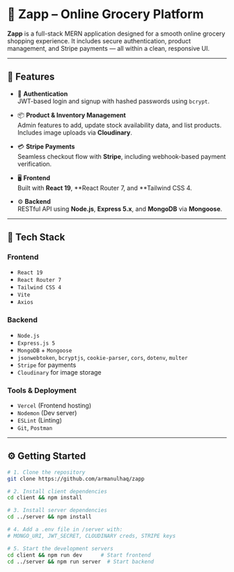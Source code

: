# 🛒 Zapp – Online Grocery Platform

**Zapp** is a full-stack MERN application designed for a smooth online grocery shopping experience. It includes secure authentication, product management, and Stripe payments — all within a clean, responsive UI.

---

## 🚀 Features

- 🔐 **Authentication**  
  JWT-based login and signup with hashed passwords using `bcrypt`.

- 📦 **Product & Inventory Management**  
  Admin features to add, update stock availability data, and list products. Includes image uploads via **Cloudinary**.

- 💳 **Stripe Payments**  
  Seamless checkout flow with **Stripe**, including webhook-based payment verification.

- 🖥️ **Frontend**  
  Built with **React 19**, **React Router 7, and **Tailwind CSS 4.

- ⚙️ **Backend**  
  RESTful API using **Node.js**, **Express 5.x**, and **MongoDB** via **Mongoose**.

---

## 🧰 Tech Stack

### Frontend
- `React 19`
- `React Router 7`
- `Tailwind CSS 4`
- `Vite`
- `Axios`

### Backend
- `Node.js`
- `Express.js 5`
- `MongoDB` + `Mongoose`
- `jsonwebtoken`, `bcryptjs`, `cookie-parser`, `cors`, `dotenv`, `multer`
- `Stripe` for payments
- `Cloudinary` for image storage

### Tools & Deployment
- `Vercel` (Frontend hosting)
- `Nodemon` (Dev server)
- `ESLint` (Linting)
- `Git`, `Postman`

---

## ⚙️ Getting Started

```bash
# 1. Clone the repository
git clone https://github.com/armanulhaq/zapp

# 2. Install client dependencies
cd client && npm install

# 3. Install server dependencies
cd ../server && npm install

# 4. Add a .env file in /server with:
# MONGO_URI, JWT_SECRET, CLOUDINARY creds, STRIPE keys

# 5. Start the development servers
cd client && npm run dev      # Start frontend
cd ../server && npm run server  # Start backend
